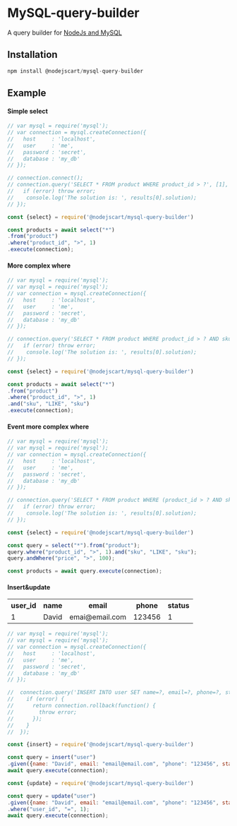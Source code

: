 # MySQL-query-builder

A query builder for [NodeJs and MySQL](https://github.com/mysqljs/mysql)

## Installation

```javascript
npm install @nodejscart/mysql-query-builder
```

## Example

#### Simple select
```javascript
// var mysql = require('mysql');
// var connection = mysql.createConnection({
//   host     : 'localhost',
//   user     : 'me',
//   password : 'secret',
//   database : 'my_db'
// });

// connection.connect();
// connection.query('SELECT * FROM product WHERE product_id > ?', [1], function (error, results, fields) {
//   if (error) throw error;
//    console.log('The solution is: ', results[0].solution);
// });
```
```javascript
const {select} = require('@nodejscart/mysql-query-builder')

const products = await select("*")
.from("product")
.where("product_id", ">", 1)
.execute(connection);
```
#### More complex where
```javascript
// var mysql = require('mysql');
// var mysql = require('mysql');
// var connection = mysql.createConnection({
//   host     : 'localhost',
//   user     : 'me',
//   password : 'secret',
//   database : 'my_db'
// });

// connection.query('SELECT * FROM product WHERE product_id > ? AND sku LIKE ?', [1, "sku"], function (error, results, fields) {
//   if (error) throw error;
//    console.log('The solution is: ', results[0].solution);
// });
```
```javascript
const {select} = require('@nodejscart/mysql-query-builder')

const products = await select("*")
.from("product")
.where("product_id", ">", 1)
.and("sku", "LIKE", "sku")
.execute(connection);
```
#### Event more complex where
```javascript
// var mysql = require('mysql');
// var mysql = require('mysql');
// var connection = mysql.createConnection({
//   host     : 'localhost',
//   user     : 'me',
//   password : 'secret',
//   database : 'my_db'
// });

// connection.query('SELECT * FROM product WHERE (product_id > ? AND sku LIKE ?) OR price > ?', [1, "sku", 100], function (error, results, fields) {
//   if (error) throw error;
//    console.log('The solution is: ', results[0].solution);
// });
```
```javascript
const {select} = require('@nodejscart/mysql-query-builder')

const query = select("*").from("product");
query.where("product_id", ">", 1).and("sku", "LIKE", "sku");
query.andWhere("price", ">", 100);

const products = await query.execute(connection);
```
#### Insert&update
<table>
<tr>
<th> user_id </th>
<th> name </th>
<th> email </th>
<th> phone </th>
<th> status </th>
</tr>
<tr>
<td>
  1
</td>
<td>
  David
</td>
<td>
  emai@email.com
</td>
<td>
  123456
</td>
<td>
  1
</td>
</tr>
</table>

```javascript
// var mysql = require('mysql');
// var mysql = require('mysql');
// var connection = mysql.createConnection({
//   host     : 'localhost',
//   user     : 'me',
//   password : 'secret',
//   database : 'my_db'
// });

//  connection.query('INSERT INTO user SET name=?, email=?, phone=?, status=?', ["David", "email@email.com", "123456", 1], function (error, results, fields) {
//    if (error) {
//      return connection.rollback(function() {
//        throw error;
//      });
//    }
//  });
```
```javascript
const {insert} = require('@nodejscart/mysql-query-builder')

const query = insert("user")
.given({name: "David", email: "email@email.com", "phone": "123456", status: 1, notExistedColumn: "This will not be a part of query"});
await query.execute(connection);
```
```javascript
const {update} = require('@nodejscart/mysql-query-builder')

const query = update("user")
.given({name: "David", email: "email@email.com", "phone": "123456", status: 1, notExistedColumn: "This will not be a part of query"})
.where("user_id", "=", 1);
await query.execute(connection);
```

